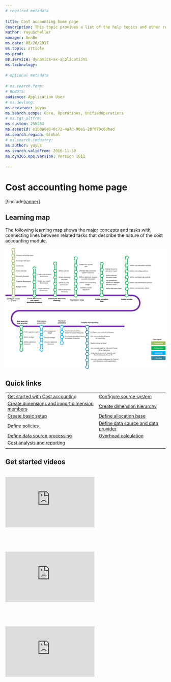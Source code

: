 ```yaml
---
# required metadata

title: Cost accounting home page
description: This topic provides a list of the help topics and other resources that are available for Cost accounting.
author: YuyuScheller
manager: AnnBe
ms.date: 08/20/2017
ms.topic: article
ms.prod: 
ms.service: dynamics-ax-applications
ms.technology: 

# optional metadata

# ms.search.form: 
# ROBOTS: 
audience: Application User
# ms.devlang: 
ms.reviewer: yuyus
ms.search.scope: Core, Operations, UnifiedOperations
# ms.tgt_pltfrm: 
ms.custom: 256254
ms.assetid: e1b0a6e3-0c72-4a7d-90e1-20f870c6dbad
ms.search.region: Global
# ms.search.industry: 
ms.author: yuyus
ms.search.validFrom: 2016-11-30
ms.dyn365.ops.version: Version 1611

---
```


# Cost accounting home page

[!include[banner](../includes/banner.md)]

## Learning map 

The following learning map shows the major concepts and tasks with connecting lines between related tasks that describe the nature of the cost accounting module.

![Learning map for cost accounting](./media/cost-accounting-map.png)

## Quick links<br/>
|                        |                    |
|------------------------|--------------------|
| [Get started with Cost accounting](terms-cost-accounting.md) | [Configure source system](../general-ledger/financial-dimensions.md)|
| [Create dimensions and import dimension members](cost-elements.md)        | [Create dimension hierarchy](dimension-hierarchy.md)  |
| [Create basic setup](./tasks/define-cost-control-units.md)       | [Define allocation base](allocation-bases.md)|
| [Define policies](./tasks/create-assign-cost-allocation-policy-cost-control-unit.md)  | [Define data source and data provider](./tasks/manage-data-source-cost-accounting-ledger.md)|
|  [Define data source processing](./tasks/process-trace-source-data.md)   | [Overhead calculation](overhead-calculation.md) |
|  [Cost analysis and reporting](cost-control-workspace.md)             |                                                 |
|       |                                                 |

## Get started videos<br/>
<br/>
<table>
<tr>
<iframe width="280" height="158" src="https://www.youtube.com/embed/1pUDtJQZ8FU" frameborder="0" allowfullscreen></iframe>
</tr>
<table>
<br/>
  
<table>
<tr>
<iframe width="280" height="158" src="https://www.youtube.com/embed/imsuTg8rUVk" frameborder="0" allowfullscreen></iframe>
</tr>
<table>
<br/>

<table>
<tr>
<iframe width="280" height="158" src="https://www.youtube.com/embed/-HKHYdClvx8" frameborder="0" allowfullscreen></iframe>
</tr>
</table>
<br/>


